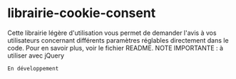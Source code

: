 # librairie-cookie-consent
Cette librairie légère d'utilisation vous permet de demander l'avis à vos utilisateurs concernant différents paramètres réglables directement dans le code. Pour en savoir plus, voir le fichier README.
NOTE IMPORTANTE : à utiliser avec jQuery

```
En développement
```

